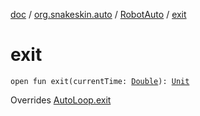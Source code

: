 [doc](../../index.md) / [org.snakeskin.auto](../index.md) / [RobotAuto](index.md) / [exit](./exit.md)

# exit

`open fun exit(currentTime: `[`Double`](https://kotlinlang.org/api/latest/jvm/stdlib/kotlin/-double/index.html)`): `[`Unit`](https://kotlinlang.org/api/latest/jvm/stdlib/kotlin/-unit/index.html)

Overrides [AutoLoop.exit](../-auto-loop/exit.md)

